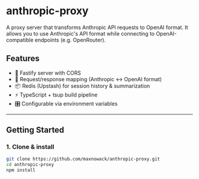 # anthropic-proxy

A proxy server that transforms Anthropic API requests to OpenAI format.
It allows you to use Anthropic's API format while connecting to OpenAI-compatible endpoints (e.g. OpenRouter).

## Features

- 🚀 Fastify server with CORS
- 🔄 Request/response mapping (Anthropic ↔ OpenAI format)
- 📦 Redis (Upstash) for session history & summarization
- ⚡ TypeScript + tsup build pipeline
- 🎛 Configurable via environment variables

---

## Getting Started

### 1. Clone & install

```bash
git clone https://github.com/maxnowack/anthropic-proxy.git
cd anthropic-proxy
npm install
```
